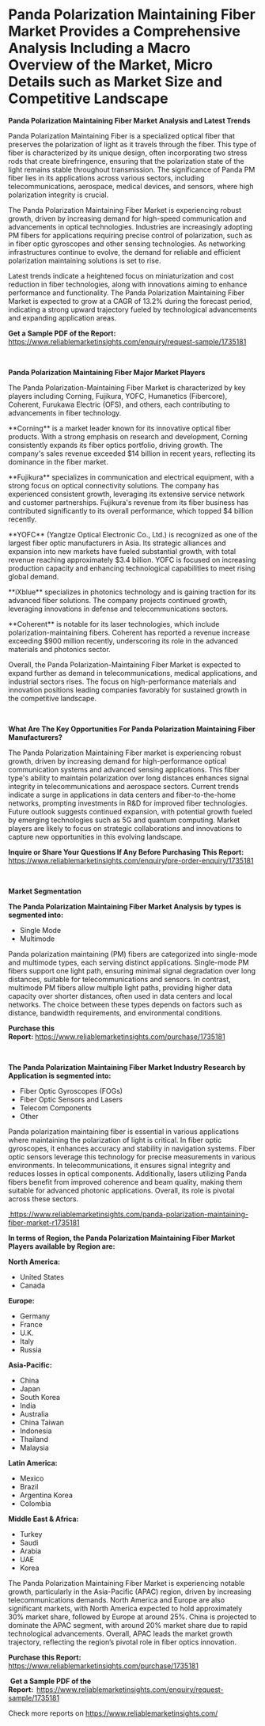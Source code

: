 <p><h1>Panda Polarization Maintaining Fiber Market Provides a Comprehensive Analysis Including a Macro Overview of the Market, Micro Details such as Market Size and Competitive Landscape</h1></p><p><strong>Panda Polarization Maintaining Fiber Market Analysis and Latest Trends</strong></p>
<p><p>Panda Polarization Maintaining Fiber is a specialized optical fiber that preserves the polarization of light as it travels through the fiber. This type of fiber is characterized by its unique design, often incorporating two stress rods that create birefringence, ensuring that the polarization state of the light remains stable throughout transmission. The significance of Panda PM fiber lies in its applications across various sectors, including telecommunications, aerospace, medical devices, and sensors, where high polarization integrity is crucial.</p><p>The Panda Polarization Maintaining Fiber Market is experiencing robust growth, driven by increasing demand for high-speed communication and advancements in optical technologies. Industries are increasingly adopting PM fibers for applications requiring precise control of polarization, such as in fiber optic gyroscopes and other sensing technologies. As networking infrastructures continue to evolve, the demand for reliable and efficient polarization maintaining solutions is set to rise. </p><p>Latest trends indicate a heightened focus on miniaturization and cost reduction in fiber technologies, along with innovations aiming to enhance performance and functionality. The Panda Polarization Maintaining Fiber Market is expected to grow at a CAGR of 13.2% during the forecast period, indicating a strong upward trajectory fueled by technological advancements and expanding application areas.</p></p>
<p><strong>Get a Sample PDF of the Report:&nbsp;</strong> <a href="https://www.reliablemarketinsights.com/enquiry/request-sample/1735181?utm_campaign=3312&utm_medium=2&utm_source=Github&utm_content=ia&utm_term=25032025&utm_id=panda-polarization-maintaining-fiber">https://www.reliablemarketinsights.com/enquiry/request-sample/1735181</a></p>
<p>&nbsp;</p>
<p><strong>Panda Polarization Maintaining Fiber Major Market Players</strong></p>
<p><p>The Panda Polarization-Maintaining Fiber Market is characterized by key players including Corning, Fujikura, YOFC, Humanetics (Fibercore), Coherent, Furukawa Electric (OFS), and others, each contributing to advancements in fiber technology.</p><p>**Corning** is a market leader known for its innovative optical fiber products. With a strong emphasis on research and development, Corning consistently expands its fiber optics portfolio, driving growth. The company's sales revenue exceeded $14 billion in recent years, reflecting its dominance in the fiber market.</p><p>**Fujikura** specializes in communication and electrical equipment, with a strong focus on optical connectivity solutions. The company has experienced consistent growth, leveraging its extensive service network and customer partnerships. Fujikura's revenue from its fiber business has contributed significantly to its overall performance, which topped $4 billion recently.</p><p>**YOFC** (Yangtze Optical Electronic Co., Ltd.) is recognized as one of the largest fiber optic manufacturers in Asia. Its strategic alliances and expansion into new markets have fueled substantial growth, with total revenue reaching approximately $3.4 billion. YOFC is focused on increasing production capacity and enhancing technological capabilities to meet rising global demand.</p><p>**iXblue** specializes in photonics technology and is gaining traction for its advanced fiber solutions. The company projects continued growth, leveraging innovations in defense and telecommunications sectors.</p><p>**Coherent** is notable for its laser technologies, which include polarization-maintaining fibers. Coherent has reported a revenue increase exceeding $900 million recently, underscoring its role in the advanced materials and photonics sector.</p><p>Overall, the Panda Polarization-Maintaining Fiber Market is expected to expand further as demand in telecommunications, medical applications, and industrial sectors rises. The focus on high-performance materials and innovation positions leading companies favorably for sustained growth in the competitive landscape.</p></p>
<p>&nbsp;</p>
<p><strong>What Are The Key Opportunities For Panda Polarization Maintaining Fiber Manufacturers?</strong></p>
<p><p>The Panda Polarization Maintaining Fiber market is experiencing robust growth, driven by increasing demand for high-performance optical communication systems and advanced sensing applications. This fiber type's ability to maintain polarization over long distances enhances signal integrity in telecommunications and aerospace sectors. Current trends indicate a surge in applications in data centers and fiber-to-the-home networks, prompting investments in R&D for improved fiber technologies. Future outlook suggests continued expansion, with potential growth fueled by emerging technologies such as 5G and quantum computing. Market players are likely to focus on strategic collaborations and innovations to capture new opportunities in this evolving landscape.</p></p>
<p><strong>Inquire or Share Your Questions If Any Before Purchasing This Report:</strong> <a href="https://www.reliablemarketinsights.com/enquiry/pre-order-enquiry/1735181?utm_campaign=3312&utm_medium=2&utm_source=Github&utm_content=ia&utm_term=25032025&utm_id=panda-polarization-maintaining-fiber">https://www.reliablemarketinsights.com/enquiry/pre-order-enquiry/1735181</a></p>
<p>&nbsp;</p>
<p><strong>Market Segmentation</strong></p>
<p><strong>The Panda Polarization Maintaining Fiber Market Analysis by types is segmented into:</strong></p>
<p><ul><li>Single Mode</li><li>Multimode</li></ul></p>
<p><p>Panda polarization maintaining (PM) fibers are categorized into single-mode and multimode types, each serving distinct applications. Single-mode PM fibers support one light path, ensuring minimal signal degradation over long distances, suitable for telecommunications and sensors. In contrast, multimode PM fibers allow multiple light paths, providing higher data capacity over shorter distances, often used in data centers and local networks. The choice between these types depends on factors such as distance, bandwidth requirements, and environmental conditions.</p></p>
<p><strong>Purchase this Report:&nbsp;</strong><a href="https://www.reliablemarketinsights.com/purchase/1735181?utm_campaign=3312&utm_medium=2&utm_source=Github&utm_content=ia&utm_term=25032025&utm_id=panda-polarization-maintaining-fiber">https://www.reliablemarketinsights.com/purchase/1735181</a></p>
<p>&nbsp;</p>
<p><strong>The Panda Polarization Maintaining Fiber Market Industry Research by Application is segmented into:</strong></p>
<p><ul><li>Fiber Optic Gyroscopes (FOGs)</li><li>Fiber Optic Sensors and Lasers</li><li>Telecom Components</li><li>Other</li></ul></p>
<p><p>Panda polarization maintaining fiber is essential in various applications where maintaining the polarization of light is critical. In fiber optic gyroscopes, it enhances accuracy and stability in navigation systems. Fiber optic sensors leverage this technology for precise measurements in various environments. In telecommunications, it ensures signal integrity and reduces losses in optical components. Additionally, lasers utilizing Panda fibers benefit from improved coherence and beam quality, making them suitable for advanced photonic applications. Overall, its role is pivotal across these sectors.</p></p>
<p><a href="https://www.reliablemarketinsights.com/panda-polarization-maintaining-fiber-market-r1735181?utm_campaign=3312&utm_medium=2&utm_source=Github&utm_content=ia&utm_term=25032025&utm_id=panda-polarization-maintaining-fiber">&nbsp;https://www.reliablemarketinsights.com/panda-polarization-maintaining-fiber-market-r1735181</a></p>
<p><strong>In terms of Region, the Panda Polarization Maintaining Fiber Market Players available by Region are:</strong></p>
<p>
    <p> <strong> North America: </strong>
        <ul>
            <li>United States</li>
            <li>Canada</li>
        </ul>
        </p> 
    <p> <strong> Europe: </strong>
        <ul>
            <li>Germany</li>
            <li>France</li>
            <li>U.K.</li>
            <li>Italy</li>
            <li>Russia</li>
        </ul>
        </p> 
    <p> <strong> Asia-Pacific: </strong>
        <ul>
            <li>China</li>
            <li>Japan</li>
            <li>South Korea</li>
            <li>India</li>
            <li>Australia</li>
            <li>China Taiwan</li>
            <li>Indonesia</li>
            <li>Thailand</li>
            <li>Malaysia</li>
        </ul>
        </p> 
    <p> <strong> Latin America: </strong>
        <ul>
            <li>Mexico</li>
            <li>Brazil</li>
            <li>Argentina Korea</li>
            <li>Colombia</li>
        </ul>
        </p> 
    <p> <strong> Middle East & Africa: </strong>
        <ul>
            <li>Turkey</li>
            <li>Saudi</li>
            <li>Arabia</li>
            <li>UAE</li>
            <li>Korea</li>
        </ul>
    </p>
    </p>
<p><p>The Panda Polarization Maintaining Fiber Market is experiencing notable growth, particularly in the Asia-Pacific (APAC) region, driven by increasing telecommunications demands. North America and Europe are also significant markets, with North America expected to hold approximately 30% market share, followed by Europe at around 25%. China is projected to dominate the APAC segment, with around 20% market share due to rapid technological advancements. Overall, APAC leads the market growth trajectory, reflecting the region’s pivotal role in fiber optics innovation.</p></p>
<p><strong>Purchase this Report: </strong><a href="https://www.reliablemarketinsights.com/purchase/1735181?utm_campaign=3312&utm_medium=2&utm_source=Github&utm_content=ia&utm_term=25032025&utm_id=panda-polarization-maintaining-fiber">https://www.reliablemarketinsights.com/purchase/1735181</a></p>
<p>&nbsp;<strong>Get a Sample PDF of the Report:&nbsp;&nbsp;</strong><a href="https://www.reliablemarketinsights.com/enquiry/request-sample/1735181?utm_campaign=3312&utm_medium=2&utm_source=Github&utm_content=ia&utm_term=25032025&utm_id=panda-polarization-maintaining-fiber">https://www.reliablemarketinsights.com/enquiry/request-sample/1735181</a></p>
<p><strong></strong></p>
<p>Check more reports on <a href="https://www.reliablemarketinsights.com/?utm_campaign=3312&utm_medium=2&utm_source=Github&utm_content=ia&utm_term=25032025&utm_id=panda-polarization-maintaining-fiber">https://www.reliablemarketinsights.com/</a></p>